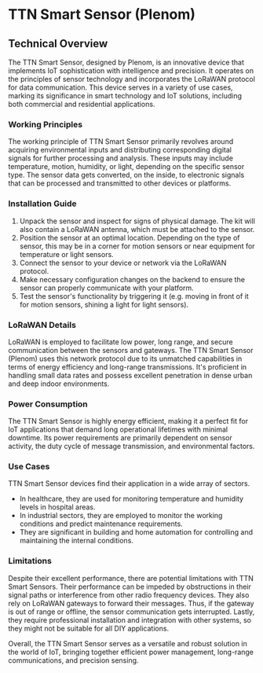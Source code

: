 # TTN Smart Sensor (Plenom) 

## Technical Overview 

The TTN Smart Sensor, designed by Plenom, is an innovative device that implements IoT sophistication with intelligence and precision. It operates on the principles of sensor technology and incorporates the LoRaWAN protocol for data communication. This device serves in a variety of use cases, marking its significance in smart technology and IoT solutions, including both commercial and residential applications. 

### Working Principles

The working principle of TTN Smart Sensor primarily revolves around acquiring environmental inputs and distributing corresponding digital signals for further processing and analysis. These inputs may include temperature, motion, humidity, or light, depending on the specific sensor type. The sensor data gets converted, on the inside, to electronic signals that can be processed and transmitted to other devices or platforms.

### Installation Guide

1. Unpack the sensor and inspect for signs of physical damage. The kit will also contain a LoRaWAN antenna, which must be attached to the sensor.
2. Position the sensor at an optimal location. Depending on the type of sensor, this may be in a corner for motion sensors or near equipment for temperature or light sensors.
3. Connect the sensor to your device or network via the LoRaWAN protocol.
4. Make necessary configuration changes on the backend to ensure the sensor can properly communicate with your platform.
5. Test the sensor's functionality by triggering it (e.g. moving in front of it for motion sensors, shining a light for light sensors).

### LoRaWAN Details 

LoRaWAN is employed to facilitate low power, long range, and secure communication between the sensors and gateways. The TTN Smart Sensor (Plenom) uses this network protocol due to its unmatched capabilities in terms of energy efficiency and long-range transmissions. It's proficient in handling small data rates and possess excellent penetration in dense urban and deep indoor environments. 

### Power Consumption

The TTN Smart Sensor is highly energy efficient, making it a perfect fit for IoT applications that demand long operational lifetimes with minimal downtime. Its power requirements are primarily dependent on sensor activity, the duty cycle of message transmission, and environmental factors. 

### Use Cases

TTN Smart Sensor devices find their application in a wide array of sectors. 

- In healthcare, they are used for monitoring temperature and humidity levels in hospital areas.
- In industrial sectors, they are employed to monitor the working conditions and predict maintenance requirements. 
- They are significant in building and home automation for controlling and maintaining the internal conditions.
 
### Limitations

Despite their excellent performance, there are potential limitations with TTN Smart Sensors. Their performance can be impeded by obstructions in their signal paths or interference from other radio frequency devices. They also rely on LoRaWAN gateways to forward their messages. Thus, if the gateway is out of range or offline, the sensor communication gets interrupted. Lastly, they require professional installation and integration with other systems, so they might not be suitable for all DIY applications.

Overall, the TTN Smart Sensor serves as a versatile and robust solution in the world of IoT, bringing together efficient power management, long-range communications, and precision sensing.